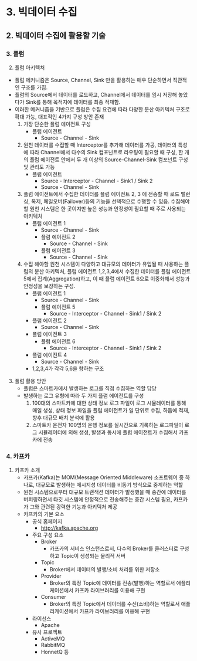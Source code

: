 # 3. 빅데이터 수집
## 2. 빅데이터 수집에 활용할 기술
### 3. 플럼
2. 플럼 아키텍처
- 플럼 메커니즘은 Source, Channel, Sink 만을 활용하는 매우 단순하면서 직관적인 구조를 가짐.
- 플럼의 Source에서 데이터를 로드하고, Channel에서 데이터를 임시 저장해 놓았다가 Sink를 통해 목적지에 데이터를 최종 적재함.
- 이러한 메커니즘을 기반으로 플럼은 수집 요건에 따라 다양한 분산 아키텍처 구조로 확대 가능, 대표적인 4가지 구성 방안 존재
  1. 가장 단순한 플럼 에이전트 구성
     - 플럼 에이전트
       - Source - Channel - Sink
  2. 원천 데이터를 수집할 때 Interceptor를 추가해 데이터를 가공, 데이터의 특성에 따라 Channel에서 다수의 Sink 컴포넌트로 라우팅이 필요할 때 구성, 한 개의 플럼 에이전트 안에서 두 개 이상의 Source-Channel-Sink 컴포넌트 구성 및 관리도 가능
     - 플럼 에이전트
       - Source - Interceptor - Channel - Sink1 / Sink 2
       - Source - Channel - Sink
  3. 플럼 에이전트에서 수집한 데이터를 플럼 에이전트 2, 3 에 전송할 때 로드 밸런싱, 복제, 페일오버(Failover)등의 기능을 선택적으로 수행할 수 있음. 수집해야 할 원천 시스템은 한 곳이지만 높은 성능과 안정성이 필요할 때 주로 사용되는 아키텍처
     - 플럼 에이전트 1
       - Source - Channel - Sink
       - 플럼 에이전트 2
         - Source - Channel - Sink
       - 플럼 에이전트 3
         - Source - Channel - Sink
  4. 수집 해야할 원천 시스템이 다양하고 대규모의 데이터가 유입될 때 사용하는 플럼의 분산 아키텍처, 플럼 에이전트 1,2,3,4에서 수집한 데이터를 플럼 에이전트 5에서 집계(Aggregation)하고, 이 때 플럼 에이전트 6으로 이중화해서 성능과 안정성을 보장하는 구성.
     - 플럼 에이전트 1
       - Source - Channel - Sink
       - 플럼 에이전트 5
         - Source - Interceptor - Channel - Sink1 / Sink 2
     - 플럼 에이전트 2
       - Source - Channel - Sink
     - 플럼 에이전트 3
       - 플럼 에이전트 6
         - Source - Interceptor - Channel - Sink1 / Sink 2
     - 플럼 에이전트 4
       - Source - Channel - Sink
     - 1,2,3,4가 각각 5,6을 향하는 구조
3. 플럼 활용 방안
   - 플럼은 스마트카에서 발생하는 로그를 직접 수집하는 역할 담당
   - 발생하는 로그 유형에 따라 두 가지 플럼 에이전트를 구성
     1. 100대의 스마트카에 대한 상태 정보 로그 파일이 로그 시뮬레이터를 통해 매일 생성, 상태 정보 파일을 플럼 에이전트가 일 단위로 수집, 하둡에 적재, 향후 대규모 배치 분석에 활용
     2. 스마트카 운전자 100명의 운행 정보를 실시간으로 기록하는 로그파일이 로그 시뮬레이터에 의해 생성, 발생과 동시에 플럼 에이전트가 수집해서 카프카에 전송
### 4. 카프카
   1. 카프카 소개
      - 카프카(Kafka)는 MOM(Message Oriented Middleware) 소프트웨어 중 하나로, 대규모로 발생하는 메시지성 데이터를 비동기 방식으로 중계하는 역할
      - 원천 시스템으로부터 대규모 트랜잭션 데이터가 발생했을 때 중간에 데이터를 버퍼링하면서 타깃 시스템에 안정적으로 전송해주는 중간 시스템 필요, 카프카가 그와 관련된 강력한 기능과 아키텍처 제공
      - 카프카의 기본 요소
        - 공식 홈페이지
          - http://kafka.apache.org
        - 주요 구성 요소
          - Broker 
            - 카프카의 서비스 인스턴스로서, 다수의 Broker를 클러스터로 구성하고 Topic이 생성되는 물리적 서버
          - Topic
            - Broker에서 데이터의 발행/소비 처리를 위한 저장소
          - Provider
            - Broker의 특정 Topic에 데이터를 전송(발행)하는 역할로서 애플리케이션에서 카프카 라이브러리를 이용해 구현
          - Consumer
            - Broker의 특정 Topic에서 데이터를 수신(소비)하는 역할로서 애플리케이션에서 카프카 라이브러리를 이용해 구현
        - 라이선스
          - Apache
        - 유사 프로젝트
          - ActiveMQ
          - RabbitMQ
          - HonnetQ 등